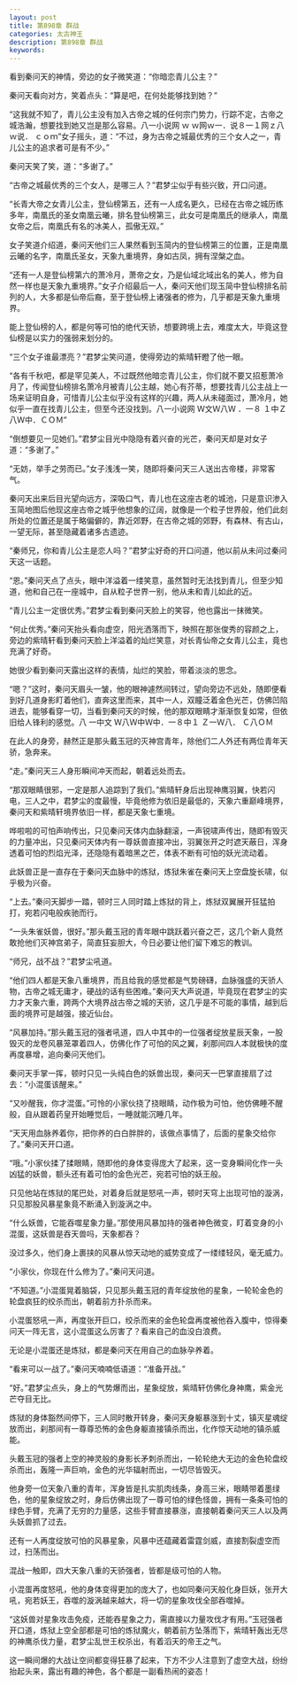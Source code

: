 ```yaml
---
layout: post
title: 第898章 群战
categories: 太古神王
description: 第898章 群战
keywords:
---
```


看到秦问天的神情，旁边的女子微笑道：“你暗恋青儿公主？”

秦问天看向对方，笑着点头：“算是吧，在何处能够找到她？”

“这我就不知了，青儿公主没有加入古帝之城的任何宗门势力，行踪不定，古帝之城浩瀚，想要找到她又岂是那么容易。八一小说网  ｗ ｗ网ｗ一．说８一１网ｚ八ｗ说． ｃｏｍ”女子摇头，道：“不过，身为古帝之城最优秀的三个女人之一，青儿公主的追求者可是有不少。”

秦问天笑了笑，道：“多谢了。”

“古帝之城最优秀的三个女人，是哪三人？”君梦尘似乎有些兴致，开口问道。

“长青大帝之女青儿公主，登仙榜第五，还有一人成名更久，已经在古帝之城历练多年，南凰氏的圣女南凰云曦，排名登仙榜第三，此女可是南凰氏的继承人，南凰女帝之后，南凰氏有名的冰美人，孤傲无双。”

女子笑道介绍道，秦问天他们三人果然看到玉简内的登仙榜第三的位置，正是南凰云曦的名字，南凰氏圣女，天象九重境界，身如古凤，拥有涅槃之血。

“还有一人是登仙榜第六的萧冷月，萧帝之女，乃是仙域北域出名的美人，修为自然一样也是天象九重境界。”女子介绍最后一人，秦问天他们现玉简中登仙榜排名前列的人，大多都是仙帝后裔，至于登仙榜上诸强者的修为，几乎都是天象九重境界。

能上登仙榜的人，都是何等可怕的绝代天骄，想要跨境上去，难度太大，毕竟这登仙榜是以实力的强弱来划分的。

“三个女子谁最漂亮？”君梦尘笑问道，使得旁边的紫晴轩瞪了他一眼。

“各有千秋吧，都是罕见美人，不过既然他暗恋青儿公主，你们就不要又招惹萧冷月了，传闻登仙榜排名萧冷月被青儿公主越，她心有芥蒂，想要找青儿公主战上一场来证明自身，可惜青儿公主似乎没有这样的兴趣，两人从未碰面过，萧冷月，她似乎一直在找青儿公主，但至今还没找到。八一小说网  Ｗ文Ｗ八Ｗ ．一８ １中Ｚ八Ｗ中．ＣＯＭ”

“倒想要见一见她们。”君梦尘目光中隐隐有着兴奋的光芒，秦问天却是对女子道：“多谢了。”

“无妨，举手之劳而已。”女子浅浅一笑，随即将秦问天三人送出古帝楼，非常客气。

秦问天出来后目光望向远方，深吸口气，青儿也在这座古老的城池，只是意识渗入玉简地图后他现这座古帝之城乎他想象的辽阔，就像是一个粒子世界般，他们此刻所处的位置还是属于略偏僻的，靠近郊野，在古帝之城的郊野，有森林、有古山，一望无际，甚至隐藏着诸多古遗迹。

“秦师兄，你和青儿公主是恋人吗？”君梦尘好奇的开口问道，他以前从未问过秦问天这一话题。

“恩。”秦问天点了点头，眼中洋溢着一缕笑意，虽然暂时无法找到青儿，但至少知道，他和自己在一座城中，自从粒子世界一别，他从未和青儿如此的近。

“青儿公主一定很优秀。”君梦尘看到秦问天脸上的笑容，他也露出一抹微笑。

“何止优秀。”秦问天抬头看向虚空，阳光洒落而下，映照在那张俊秀的容颜之上，旁边的紫晴轩看到秦问天脸上洋溢着的灿烂笑意，对长青仙帝之女青儿公主，竟也充满了好奇。

她很少看到秦问天露出这样的表情，灿烂的笑脸，带着淡淡的思念。

“嗯？”这时，秦问天眉头一皱，他的眼神遽然间转过，望向旁边不远处，随即便看到好几道身影盯着他们，直奔这里而来，其中一人，双瞳泛着金色光芒，仿佛凹陷进去，能够看穿一切，当看到秦问天的时候，他的那双眼睛才渐渐恢复如常，但依旧给人锋利的感觉。八 一中文 Ｗ八Ｗ中Ｗ中．一８中１ Ｚ一Ｗ八． Ｃ八ＯＭ

在此人的身旁，赫然正是那头戴玉冠的灭神宫青年，除他们二人外还有两位青年天骄，急奔来。

“走。”秦问天三人身形瞬间冲天而起，朝着远处而去。

“那双眼睛很邪，一定是那人追踪到了我们。”紫晴轩身后出现神鹰羽翼，快若闪电，三人之中，君梦尘的度最慢，毕竟他修为依旧是最低的，天象六重巅峰境界，秦问天和紫晴轩境界依旧一样，都是天象七重境。

哗啦啦的可怕声响传出，只见秦问天体内血脉翻滚，一声锐啸声传出，随即有毁灭的力量冲出，只见秦问天体内有一尊妖兽直接冲出，羽翼张开之时遮天蔽日，浑身透着可怕的烈焰光泽，还隐隐有着暗黑之芒，体表不断有可怕的妖光流动着。

此妖兽正是一直存在于秦问天血脉中的炼狱，炼狱朱雀在秦问天上空盘旋长啸，似乎极为兴奋。

“上去。”秦问天脚步一踏，顿时三人同时踏上炼狱的背上，炼狱双翼展开狂猛拍打，宛若闪电般疾驰而行。

“一头朱雀妖兽，很好。”那头戴玉冠的青年眼中跳跃着兴奋之芒，这几个新人竟然敢抢他们灭神宫弟子，简直狂妄胆大，今日必要让他们留下难忘的教训。

“师兄，战不战？”君梦尘吼道。

“他们四人都是天象八重境界，而且给我的感觉都是气势磅礴，血脉强盛的天骄人物，古帝之城无庸才，硬战的话有些困难。”秦问天大声说道，毕竟现在君梦尘的实力才天象六重，跨两个大境界战古帝之城的天骄，这几乎是不可能的事情，越到后面的境界可是越强，接近仙台。

“风暴加持。”那头戴玉冠的强者吼道，四人中其中的一位强者绽放星辰天象，一股毁灭的龙卷风暴笼罩着四人，仿佛化作了可怕的风之翼，刹那间四人本就极快的度再度暴增，追向秦问天他们。

秦问天手掌一挥，顿时只见一头纯白色的妖兽出现，秦问天一巴掌直接扇了过去：“小混蛋该醒来。”

“又吵醒我，你才混蛋。”可怜的小家伙挠了挠眼睛，动作极为可怕，他仿佛睡不醒般，自从跟着药皇开始睡觉后，一睡就能沉睡几年。

“天天用血脉养着你，把你养的白白胖胖的，该做点事情了，后面的星象交给你了。”秦问天开口道。

“哦。”小家伙揉了揉眼睛，随即他的身体变得庞大了起来，这一变身瞬间化作一头凶猛的妖兽，额头还有着可怕的金色光芒，宛若可怕的妖王般。

只见他站在炼狱的尾巴处，对着身后就是怒吼一声，顿时天穹上出现可怕的漩涡，只见那股风暴星象竟不断涌入到漩涡之中。

“什么妖兽，它能吞噬星象力量。”那使用风暴加持的强者神色微变，盯着变身的小混蛋，这妖兽是吞天兽吗，天象都吞？

没过多久，他们身上裹挟的风暴从惊天动地的威势变成了一缕缕轻风，毫无威力。

“小家伙，你现在什么修为了。”秦问天问道。

“不知道。”小混蛋晃着脑袋，只见那头戴玉冠的青年绽放他的星象，一轮轮金色的轮盘疯狂的绞杀而出，朝着前方扑杀而来。

小混蛋怒吼一声，再度张开巨口，绞杀而来的金色轮盘再度被他吞入腹中，惊得秦问天一阵无言，这小混蛋这么厉害了？看来自己的血没白浪费。

无论是小混蛋还是炼狱，都是秦问天在用自己的血脉孕养着。

“看来可以一战了。”秦问天喃喃低语道：“准备开战。”

“好。”君梦尘点头，身上的气势爆而出，星象绽放，紫晴轩仿佛化身神鹰，紫金光芒夺目无比。

炼狱的身体豁然间停下，三人同时散开转身，秦问天身躯暴涨到十丈，镇灭星魂绽放而出，刹那间有一尊尊恐怖的金色身躯直接镇杀而出，化作惊天动地的镇杀威能。

头戴玉冠的强者上空的神灵般的身影长矛刺杀而出，一轮轮绝大无边的金色轮盘绞杀而出，轰隆一声巨响，金色的光华辐射而出，一切尽皆毁灭。

他身旁一位天象八重的青年，浑身皆是扎实肌肉线条，身高三米，眼睛带着墨绿色，他的星象绽放之时，身后仿佛出现了一尊可怕的绿色怪兽，拥有一条条可怕的绿色手臂，充满了无穷的力量感，这些手臂直接暴涨，直接朝着秦问天三人以及两头妖兽抓了过去。

还有一人再度绽放可怕的风暴星象，风暴中还蕴藏着雷霆剑威，直接割裂虚空而过，扫荡而出。

混战一触即，四大天象八重的天骄强者，皆都是级可怕的人物。

小混蛋再度怒吼，他的身体变得更加的庞大了，也如同秦问天般化身巨妖，张开大吼，宛若妖王，吞噬的漩涡越来越大，将一切的星象攻伐全部吞噬掉。

“这妖兽对星象攻击免疫，还能吞星象之力，需直接以力量攻伐才有用。”玉冠强者开口道，炼狱上空全部都是可怕的炼狱魔火，朝着前方坠落而下，紫晴轩轰出无尽的神鹰杀伐力量，君梦尘乱世王权杀出，有着滔天的帝王之气。

这一瞬间爆的大战让空间都变得狂暴了起来，下方不少人注意到了虚空大战，纷纷抬起头来，露出有趣的神色，各个都是一副看热闹的姿态！
